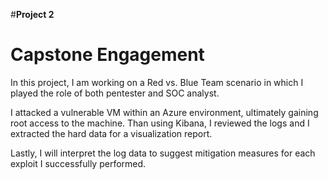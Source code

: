 #**Project 2**
# **Capstone Engagement**

In this project, I am working on a Red vs. Blue Team scenario in which I played the role of both pentester and SOC analyst.

I attacked a vulnerable VM within an Azure environment, ultimately gaining root access to the machine. Than using Kibana, I reviewed the logs and I extracted the hard data for a visualization report.

Lastly, I will interpret the log data to suggest mitigation measures for each exploit I successfully performed.
